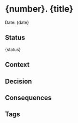# {number}. {title}

Date: {date}

## Status

{status}

## Context

## Decision

## Consequences

## Tags

